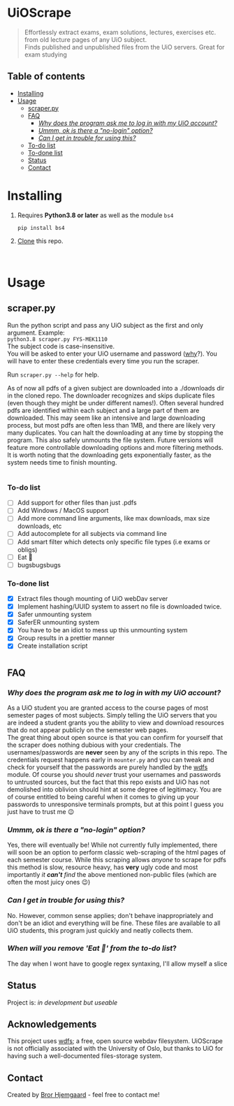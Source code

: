 # UiOScrape
> Effortlessly extract exams, exam solutions, lectures, exercises etc. from old lecture pages of any UiO subject.  
> Finds published and unpublished files from the UiO servers. Great for exam studying

## Table of contents
- [Installing](#installing)
- [Usage](#usage)
  - [scraper.py](#scraperpy)
  - [FAQ](#faq)
    - [*Why does the program ask me to log in with my UiO account?*](#why-does-the-program-ask-me-to-log-in-with-my-uio-account)
    - [*Ummm, ok is there a "no-login" option?*](#ummm-ok-is-there-a-no-login-option)
    - [*Can I get in trouble for using this?*](#can-i-get-in-trouble-for-using-this)
  - [To-do list](#to-do-list)
  - [To-done list](#to-done-list)
  - [Status](#status)
  - [Contact](#contact)


# Installing
1. Requires **Python3.8 or later** as well as the module `bs4`
    
    `pip install bs4`
2. [Clone](https://docs.github.com/en/github/creating-cloning-and-archiving-repositories/cloning-a-repository) this repo.  

<br>  


# Usage
 
## scraper.py
Run the python script and pass any UiO subject as the first and only argument. Example:  
`python3.8 scraper.py FYS-MEK1110`  
The subject code is case-insensitive.  
You will be asked to enter your UiO username and password ([why](#faq)?). You will have to enter these credentials every time you run the scraper.

Run `scraper.py --help` for help.

As of now all pdfs of a given subject are downloaded into a ./downloads dir in the cloned repo. The downloader recognizes and skips duplicate files (even though they might be under different names!). Often several hundred pdfs are identified within each subject and a large part of them are downloaded. This may seem like an intensive and large downloading process, but most pdfs are often less than 1MB, and there are likely very many duplicates. You can halt the downloading at any time by stopping the program. This also safely unmounts the file system.
Future versions will feature more controllable downloading options and more filtering methods.  
It is worth noting that the downloading gets exponentially faster, as the system needs time to finish mounting.   


<!-- ## credentials.py
Running this script and following the instructions will allow you to use a pin-code instead of your UiO credentials every time by encrypting and storing your credentials. If you are the main user of your computer this should not be a problem. However for multi-user systems, this is not recommended. This is similar to the git-credentials approach of achieving seamless login, (which surprisingly just stores your password plaintext!) -->

  

#
### To-do list
- [ ] Add support for other files than just .pdfs
- [ ] Add Windows / MacOS support
- [ ] Add more command line arguments, like max downloads, max size downloads, etc
- [ ] Add autocomplete for all subjects via command line
- [ ] Add smart filter which detects only specific file types (i.e exams or obligs) 
- [ ] Eat 🍕
- [ ] bugsbugsbugs

### To-done list
- [x] Extract files though mounting of UiO webDav server 
- [x] Implement hashing/UUID system to assert no file is downloaded twice. 
- [x] Safer unmounting system
- [x] SaferER unmounting system
- [x] You have to be an idiot to mess up this unmounting system
- [x] Group results in a prettier manner
- [x] Create installation script
    
#
## FAQ
### *Why does the program ask me to log in with my UiO account?*
As a UiO student you are granted access to the course pages of most semester pages of most subjects. Simply telling the UiO servers that you are indeed a student grants you the ability to view and download resources that do not appear publicly on the semester web pages.  
The great thing about open source is that you can confirm for yourself that the scraper does nothing dubious with your credentials.
The usernames/passwords are **never** seen by any of the scripts in this repo. The credentials request happens early in `mounter.py` and you can tweak and check for yourself that the passwords are purely handled by the [wdfs](http://noedler.de/projekte/wdfs/) module. Of course you should _never_ trust your usernames and passwords to untrusted sources, but the fact that this repo exists and UiO has not demolished into oblivion should hint at some degree of legitimacy. You are of course entitled to being careful when it comes to giving up your passwords to unresponsive terminals prompts, but at this point I guess you just have to trust me 😉

### *Ummm, ok is there a "no-login" option?*
Yes, there will eventually be! While not currently fully implemented, there will soon be an option to perform classic web-scraping of the html pages of each semester course. While this scraping allows _anyone_ to scrape for pdfs this method is slow, resource heavy, has **very** ugly code and most importantly *it **can't** find* the above mentioned non-public files (which are often the most juicy ones 😉)

### *Can I get in trouble for using this?*
No. However, common sense applies; don't behave inappropriately and don't be an idiot and everything will be fine. These files are available to all UiO students, this program just quickly and neatly collects them.

### *When will you remove 'Eat 🍕' from the to-do list*?
The day when I wont have to google regex syntaxing, I'll allow myself a slice

  

## Status
Project is: _in development but useable_

## Acknowledgements
This project uses [wdfs](https://github.com/jmesmon/wdfs); a free, open source webdav filesystem. UiOScrape is not officially associated with the University of Oslo, but thanks to UiO for having such a well-documented files-storage system.

## Contact
Created by [Bror Hjemgaard](mailto:bror.hjemgaard@gmail.com) - feel free to contact me!